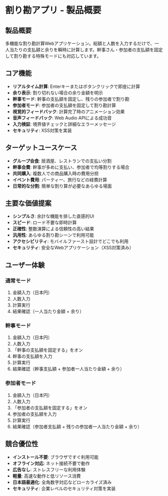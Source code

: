 # 割り勘アプリ - 製品概要

## 製品概要
多機能な割り勘計算Webアプリケーション。総額と人数を入力するだけで、一人当たりの支払額と余りを瞬時に計算します。幹事さん・参加者の支払額を固定して割り勘する特殊モードにも対応しています。

## コア機能
- **リアルタイム計算**: Enterキーまたはボタンクリックで即座に計算
- **余り表示**: 割り切れない場合の余り金額を明示
- **幹事モード**: 幹事の支払額を固定し、残りの参加者で割り勘
- **参加者モード**: 参加者の支払額を固定して割り勘計算
- **視覚的フィードバック**: 計算完了時のアニメーション効果
- **音声フィードバック**: Web Audio APIによる成功音
- **入力検証**: 境界値チェックと詳細なエラーメッセージ
- **セキュリティ**: XSS対策を実装

## ターゲットユースケース
- **グループ会食**: 居酒屋、レストランでの支払い分割
- **幹事会費**: 幹事が多めに支払い、参加者で均等割りする場合
- **共同購入**: 複数人での商品購入時の費用分担
- **イベント費用**: パーティー、旅行などの経費計算
- **日常的な分割**: 簡単な割り算が必要なあらゆる場面

## 主要な価値提案
- **シンプルさ**: 余計な機能を排した直感的UI
- **スピード**: ロード不要な即時計算
- **正確性**: 整数演算による信頼性の高い結果
- **汎用性**: あらゆる割り勘シーンで利用可能
- **アクセシビリティ**: モバイルファースト設計でどこでも利用
- **セキュリティ**: 安全なWebアプリケーション（XSS対策済み）

## ユーザー体験
### 通常モード
1. 金額入力（日本円）
2. 人数入力
3. 計算実行
4. 結果確認（一人当たり金額 + 余り）

### 幹事モード
1. 金額入力（日本円）
2. 人数入力
3. 「幹事の支払額を固定する」をオン
4. 幹事の支払額を入力
5. 計算実行
6. 結果確認（幹事支払額 + 参加者一人当たり金額 + 余り）

### 参加者モード
1. 金額入力（日本円）
2. 人数入力
3. 「参加者の支払額を固定する」をオン
4. 参加者の支払額を入力
5. 計算実行
6. 結果確認（参加者支払額 + 残りの参加者一人当たり金額 + 余り）

## 競合優位性
- **インストール不要**: ブラウザですぐ利用可能
- **オフライン対応**: ネット接続不要で動作
- **広告なし**: ストレスフリーな利用体験
- **軽量**: 高速な動作と低リソース消費
- **日本語最適化**: 全角数字対応などローカライズ済み
- **セキュリティ**: 企業レベルのセキュリティ対策を実装